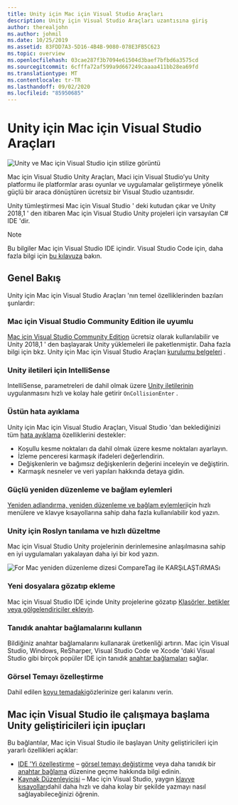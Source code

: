 ```yaml
---
title: Unity için Mac için Visual Studio Araçları
description: Unity için Visual Studio Araçları uzantısına giriş
author: therealjohn
ms.author: johmil
ms.date: 10/25/2019
ms.assetid: 83FDD7A3-5D16-4B4B-9080-078E3FB5C623
ms.topic: overview
ms.openlocfilehash: 03cae287f3b7094e61504d3baef7bfbd6a3575cd
ms.sourcegitcommit: 6cfffa72af599a9d667249caaaa411bb28ea69fd
ms.translationtype: MT
ms.contentlocale: tr-TR
ms.lasthandoff: 09/02/2020
ms.locfileid: "85950685"
---
```

# <a name="visual-studio-for-mac-tools-for-unity"></a>Unity için Mac için Visual Studio Araçları

![Unity ve Mac için Visual Studio için stilize görüntü](media/vsmac-tools-unity-image1.png)

Mac için Visual Studio Unity Araçları, Maci için Visual Studio’yu Unity platformu ile platformlar arası oyunlar ve uygulamalar geliştirmeye yönelik güçlü bir araca dönüştüren ücretsiz bir Visual Studio uzantısıdır.

Unity tümleştirmesi Mac için Visual Studio ' deki kutudan çıkar ve Unity 2018,1 ' den itibaren Mac için Visual Studio Unity projeleri için varsayılan C# IDE 'dir.

> [!NOTE]
> Bu bilgiler Mac için Visual Studio IDE içindir. Visual Studio Code için, daha fazla bilgi için [bu kılavuza](https://code.visualstudio.com/docs/other/unity) bakın.

## <a name="overview"></a>Genel Bakış

Unity için Mac için Visual Studio Araçları 'nın temel özelliklerinden bazıları şunlardır:

### <a name="compatible-with-visual-studio-for-mac-community-edition"></a>Mac için Visual Studio Community Edition ile uyumlu

[Mac için Visual Studio Community Edition](https://visualstudio.microsoft.com/) ücretsiz olarak kullanılabilir ve Unity 2018,1 ' den başlayarak Unity yüklemeleri ile paketlenmiştir. Daha fazla bilgi için bkz. Unity için Mac için Visual Studio Araçları [kurulumu belgeleri](setup-vsmac-tools-unity.md) .

### <a name="intellisense-for-unity-messages"></a>Unity iletileri için IntelliSense

IntelliSense, parametreleri de dahil olmak üzere [Unity iletilerinin](using-vsmac-tools-unity.md#intellisense-for-unity-messages) uygulanmasını hızlı ve kolay hale getirir `OnCollisionEnter` .

### <a name="superior-debugging"></a>Üstün hata ayıklama

Unity için Mac için Visual Studio Araçları, Visual Studio 'dan beklediğinizi tüm [hata ayıklama](using-vsmac-tools-unity.md#unity-debugging) özelliklerini destekler:

* Koşullu kesme noktaları da dahil olmak üzere kesme noktaları ayarlayın.
* İzleme penceresi karmaşık ifadeleri değerlendirin.
* Değişkenlerin ve bağımsız değişkenlerin değerini inceleyin ve değiştirin.
* Karmaşık nesneler ve veri yapıları hakkında detaya gidin.

### <a name="powerful-refactoring-and-context-actions"></a>Güçlü yeniden düzenleme ve bağlam eylemleri

[Yeniden adlandırma, yeniden düzenleme ve bağlam eylemleri](refactoring.md)için hızlı menülere ve klavye kısayollarına sahip daha fazla kullanılabilir kod yazın.

### <a name="roslyn-diagnostics-and-quick-fixes-for-unity"></a>Unity için Roslyn tanılama ve hızlı düzeltme

Mac için Visual Studio Unity projelerinin derinlemesine anlaşılmasına sahip en iyi uygulamaları yakalayan daha iyi bir kod yazın. 

![For Mac yeniden düzenleme dizesi CompareTag ile KARŞıLAŞTıRMASı](media/using-vsmac-tools-unity-image9.png)

### <a name="browse-and-add-new-files"></a>Yeni dosyalara gözatıp ekleme

Mac için Visual Studio IDE içinde Unity projelerine gözatıp [Klasörler, betikler veya gölgelendiriciler ekleyin](using-vsmac-tools-unity.md#adding-new-unity-files-and-folders).

### <a name="use-familiar-key-bindings"></a>Tanıdık anahtar bağlamalarını kullanın

Bildiğiniz anahtar bağlamalarını kullanarak üretkenliği artırın. Mac için Visual Studio, Windows, ReSharper, Visual Studio Code ve Xcode 'daki Visual Studio gibi birçok popüler IDE için tanıdık [anahtar bağlamaları](customizing-the-ide.md) sağlar.

### <a name="customize-the-visual-theme"></a>Görsel Temayı özelleştirme

Dahil edilen [koyu temadaki](customizing-the-ide.md)gözlerinize geri kalanını verin.

## <a name="tips-for-unity-developers-getting-started-with-visual-studio-for-mac"></a>Mac için Visual Studio ile çalışmaya başlama Unity geliştiricileri için ipuçları

Bu bağlantılar, Mac için Visual Studio ile başlayan Unity geliştiricileri için yararlı özellikleri açıklar:

* [IDE 'Yi özelleştirme](customizing-the-ide.md) – [görsel temayı değiştirme](customizing-the-ide.md#dark-theme) veya daha tanıdık bir [anahtar bağlama](customizing-the-ide.md#key-bindings) düzenine geçme hakkında bilgi edinin.
* [Kaynak Düzenleyicisi](source-editor.md) – Mac için Visual Studio, yaygın [klavye kısayolları](keyboard-shortcuts.md)dahil daha hızlı ve daha kolay bir şekilde yazmayı nasıl sağlayabileceğinizi öğrenin.
